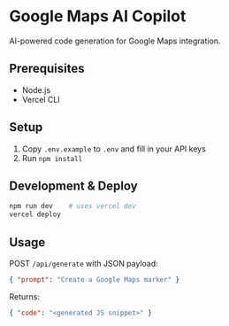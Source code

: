 # Google Maps AI Copilot

AI-powered code generation for Google Maps integration.

## Prerequisites

- Node.js
- Vercel CLI

## Setup

1. Copy `.env.example` to `.env` and fill in your API keys
2. Run `npm install`

## Development & Deploy

```bash
npm run dev    # uses vercel dev
vercel deploy
```

## Usage

POST `/api/generate` with JSON payload:

```json
{ "prompt": "Create a Google Maps marker" }
```

Returns:

```json
{ "code": "<generated JS snippet>" }
```
